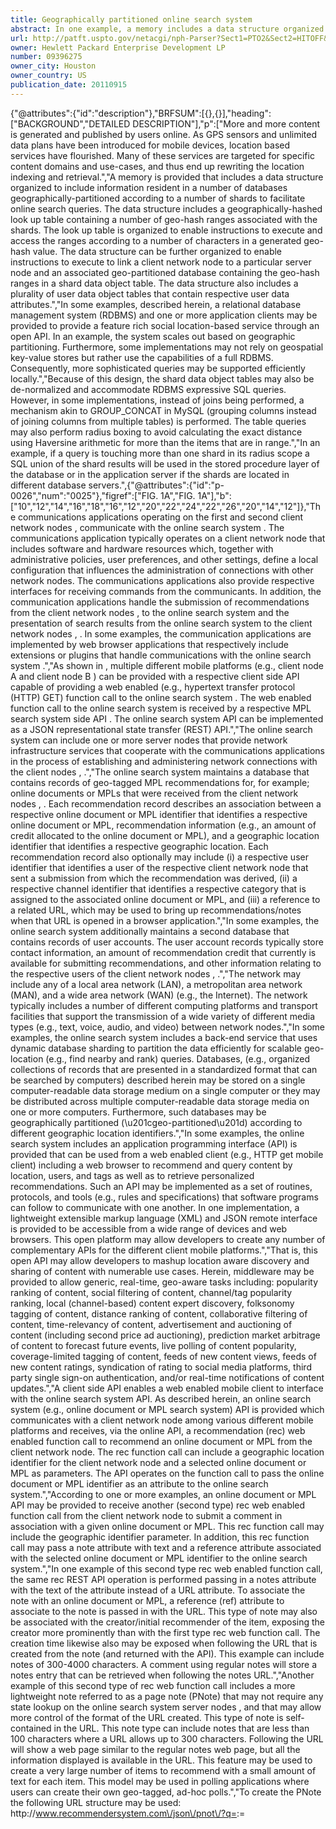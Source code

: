 ```yaml
---
title: Geographically partitioned online search system
abstract: In one example, a memory includes a data structure organized to include information resident in a number of databases geographically-partitioned according to a number of shards. The data structure includes a geographically-hashed look up table containing a number of geo-hash ranges associated with the shards and is organized to enable instructions to execute and access the ranges according to a number of characters in a generated geo-hash value. The data structure also includes a plurality of user data object tables that contain respective user data attributes and link to a particular server node and an associated geo-partitioned database.
url: http://patft.uspto.gov/netacgi/nph-Parser?Sect1=PTO2&Sect2=HITOFF&p=1&u=%2Fnetahtml%2FPTO%2Fsearch-adv.htm&r=1&f=G&l=50&d=PALL&S1=09396275&OS=09396275&RS=09396275
owner: Hewlett Packard Enterprise Development LP
number: 09396275
owner_city: Houston
owner_country: US
publication_date: 20110915
---
```


{"@attributes":{"id":"description"},"BRFSUM":[{},{}],"heading":["BACKGROUND","DETAILED DESCRIPTION"],"p":["More and more content is generated and published by users online. As GPS sensors and unlimited data plans have been introduced for mobile devices, location based services have flourished. Many of these services are targeted for specific content domains and use-cases, and thus end up rewriting the location indexing and retrieval.","A memory is provided that includes a data structure organized to include information resident in a number of databases geographically-partitioned according to a number of shards to facilitate online search queries. The data structure includes a geographically-hashed look up table containing a number of geo-hash ranges associated with the shards. The look up table is organized to enable instructions to execute and access the ranges according to a number of characters in a generated geo-hash value. The data structure can be further organized to enable instructions to execute to link a client network node to a particular server node and an associated geo-partitioned database containing the geo-hash ranges in a shard data object table. The data structure also includes a plurality of user data object tables that contain respective user data attributes.","In some examples, described herein, a relational database management system (RDBMS) and one or more application clients may be provided to provide a feature rich social location-based service through an open API. In an example, the system scales out based on geographic partitioning. Furthermore, some implementations may not rely on geospatial key-value stores but rather use the capabilities of a full RDBMS. Consequently, more sophisticated queries may be supported efficiently locally.","Because of this design, the shard data object tables may also be de-normalized and accommodate RDBMS expressive SQL queries. However, in some implementations, instead of joins being performed, a mechanism akin to GROUP_CONCAT in MySQL (grouping columns instead of joining columns from multiple tables) is performed. The table queries may also perform radius boxing to avoid calculating the exact distance using Haversine arithmetic for more than the items that are in range.","In an example, if a query is touching more than one shard in its radius scope a SQL union of the shard results will be used in the stored procedure layer of the database or in the application server if the shards are located in different database servers.",{"@attributes":{"id":"p-0026","num":"0025"},"figref":["FIG. 1A","FIG. 1A"],"b":["10","12","14","16","18","16","12","20","22","24","22","26","20","14","12"]},"The communications applications  operating on the first and second client network nodes ,  communicate with the online search system . The communications application  typically operates on a client network node that includes software and hardware resources which, together with administrative policies, user preferences, and other settings, define a local configuration that influences the administration of connections with other network nodes. The communications applications  also provide respective interfaces for receiving commands from the communicants. In addition, the communication applications handle the submission of recommendations from the client network nodes ,  to the online search system  and the presentation of search results from the online search system  to the client network nodes , . In some examples, the communication applications  are implemented by web browser applications that respectively include extensions or plugins that handle communications with the online search system .","As shown in , multiple different mobile platforms (e.g., client node A  and client node B ) can be provided with a respective client side API  capable of providing a web enabled (e.g., hypertext transfer protocol (HTTP) GET) function call to the online search system . The web enabled function call to the online search system  is received by a respective MPL search system  side API . The online search system API can be implemented as a JSON representational state transfer (REST) API.","The online search system  can include one or more server nodes  that provide network infrastructure services that cooperate with the communications applications  in the process of establishing and administering network connections with the client nodes , .","The online search system  maintains a database  that contains records  of geo-tagged MPL recommendations for, for example; online documents or MPLs that were received from the client network nodes , . Each recommendation record  describes an association between a respective online document or MPL identifier that identifies a respective online document or MPL, recommendation information (e.g., an amount of credit allocated to the online document or MPL), and a geographic location identifier that identifies a respective geographic location. Each recommendation record  also optionally may include (i) a respective user identifier that identifies a user of the respective client network node that sent a submission from which the recommendation was derived, (ii) a respective channel identifier that identifies a respective category that is assigned to the associated online document or MPL, and (iii) a reference to a related URL, which may be used to bring up recommendations\/notes when that URL is opened in a browser application.","In some examples, the online search system  additionally maintains a second database  that contains records  of user accounts. The user account records  typically store contact information, an amount of recommendation credit that currently is available for submitting recommendations, and other information relating to the respective users of the client network nodes , .","The network  may include any of a local area network (LAN), a metropolitan area network (MAN), and a wide area network (WAN) (e.g., the Internet). The network  typically includes a number of different computing platforms and transport facilities that support the transmission of a wide variety of different media types (e.g., text, voice, audio, and video) between network nodes.","In some examples, the online search system  includes a back-end service that uses dynamic database sharding to partition the data efficiently for scalable geo-location (e.g., find nearby and rank) queries. Databases, (e.g., organized collections of records that are presented in a standardized format that can be searched by computers) described herein may be stored on a single computer-readable data storage medium on a single computer or they may be distributed across multiple computer-readable data storage media on one or more computers. Furthermore, such databases may be geographically partitioned (\u201cgeo-partitioned\u201d) according to different geographic location identifiers.","In some examples, the online search system  includes an application programming interface (API) is provided that can be used from a web enabled client (e.g., HTTP get mobile client) including a web browser to recommend and query content by location, users, and tags as well as to retrieve personalized recommendations. Such an API may be implemented as a set of routines, protocols, and tools (e.g., rules and specifications) that software programs can follow to communicate with one another. In one implementation, a lightweight extensible markup language (XML) and JSON remote interface is provided to be accessible from a wide range of devices and web browsers. This open platform may allow developers to create any number of complementary APIs for the different client mobile platforms.","That is, this open API may allow developers to mashup location aware discovery and sharing of content with numerable use cases. Herein, middleware may be provided to allow generic, real-time, geo-aware tasks including: popularity ranking of content, social filtering of content, channel\/tag popularity ranking, local (channel-based) content expert discovery, folksonomy tagging of content, distance ranking of content, collaborative filtering of content, time-relevancy of content, advertisement and auctioning of content (including second price ad auctioning), prediction market arbitrage of content to forecast future events, live polling of content popularity, coverage-limited tagging of content, feeds of new content views, feeds of new content ratings, syndication of rating to social media platforms, third party single sign-on authentication, and\/or real-time notifications of content updates.","A client side API  enables a web enabled mobile client to interface with the online search system API. As described herein, an online search system  (e.g., online document or MPL search system) API  is provided which communicates with a client network node among various different mobile platforms and receives, via the online API, a recommendation (rec) web enabled function call to recommend an online document or MPL from the client network node. The rec function call can include a geographic location identifier for the client network node and a selected online document or MPL as parameters. The API operates on the function call to pass the online document or MPL identifier as an attribute to the online search system.","According to one or more examples, an online document or MPL API may be provided to receive another (second type) rec web enabled function call from the client network node to submit a comment in association with a given online document or MPL. This rec function call may include the geographic identifier parameter. In addition, this rec function call may pass a note attribute with text and a reference attribute associated with the selected online document or MPL identifier to the online search system.","In one example of this second type rec web enabled function call, the same rec REST API operation is performed passing in a notes attribute with the text of the attribute instead of a URL attribute. To associate the note with an online document or MPL, a reference (ref) attribute to associate to the note is passed in with the URL. This type of note may also be associated with the creator\/initial recommender of the item, exposing the creator more prominently than with the first type rec web function call. The creation time likewise also may be exposed when following the URL that is created from the note (and returned with the API). This example can include notes of 300-4000 characters. A comment using regular notes will store a notes entry that can be retrieved when following the notes URL.","Another example of this second type of rec web function call includes a more lightweight note referred to as a page note (PNote) that may not require any state lookup on the online search system  server nodes , and that may allow more control of the format of the URL created. This type of note is self-contained in the URL. This note type can include notes that are less than 100 characters where a URL allows up to 300 characters. Following the URL will show a web page similar to the regular notes web page, but all the information displayed is available in the URL. This feature may be used to create a very large number of items to recommend with a small amount of text for each item. This model may be used in polling applications where users can create their own geo-tagged, ad-hoc polls.","To create the PNote the following URL structure may be used: http:\/\/www.recommendersystem.com\/json\/pnot\/?q=<PNote><PNote>:=<Title>,<Content>, Where <Title> denotes the title of the note, and <Content> may be an arbitrary text string. XML, HTML or JavaScript may not be used in either the content or the title. The <PNote> part is URL encoded as it is passed and an HTTP GET parameter. This URL may be recommended and tagged into any arbitrary geolocation and follows all the rules for regular URLs in the search system . That is, this URL is entered in the system with an API call to the rec operation and retrieved with an API call to the getrec operation. At that point the geolocation and tag\/channel associations are made.","Another example of this second type of rec web function call is referred to herein as Quick Notes (QNote). The QNote is similar to PNotes in that they are self-contained. QNotes, however, contain a little more structure. The main idea behind the QNote is to fix or pin the location associated with the note as opposed to leaving it up to end users to decide what location the note should be associated with. This feature may be used in the online search system  to integrate with point of interest (POI) databases that contain very little more than the venue name and address. The venues are fixed in a location and hence can reliably provide point-to-point direction with the location encoded in a QNote.","To create the QNote the following URL structure may be used: http:\/\/www.recommendersystem.com\/json\/pnot\/?q=<QNote><QNote>:=<Latitude><Longitude><Site><PNote><PNote>:=<Title>,<Content>. The <Site> part is by some clients used to pick up a logo to display but may be an arbitrary URL. The <PNote> part follows the same rules as described above for PNotes.","This URL may be recommended and tagged following all the rules for regular URLs in the search system . That is, this URL is entered into the system with an API call to the rec operation and retrieved with an API call to the getrec operation. At that point the tag\/channel association is made.","In an example of a request for an online document or MPL recommendation, the online document or MPL identifier is a URL and the online document or MPL API received a get recommendation (getrec) web enabled function call from the client network node to get online document or MPL recommendation information. The getrec function call includes a geographic location identifier as a parameter for the client network node. Further, the online document or MPL API responds to the getrec function call by returning, via the online document or MPL API, real time ranked recommendations for multiple online documents or MPLs in JSON format from an online document or MPL database in an online search system. The multiple online documents or MPLs are indexed online in the database according to URLs. For instance, an index model may be built in real time (e.g., indexing as information is received in band to a given computing platform) using databases that are partitioned in a predetermined manner (e.g., using geographically pre-partitioned databases). The online document or MPL API  can return object JSON attributes, in response to the getrec function call, having a JSON array of 10-tuple with elements output format.","The online document or MPL API can be implemented as a JSON representational state transfer (REST) API, and receiving the web enabled function calls can include receiving a http get function call to communicate with multiple HTTP GET enabled client network nodes from different mobile platforms.","In an example, instructions associated with the online document or MPL API can be executed to receive the note function call and can be executed create a URL comment identifier to be indexed online in association with the selected online document or MPL in the online search system. Further instructions associated with the API can be executed in response to the note function call to pass a note attribute with text and to encode the note attribute with text within the created URL comment identifier to be indexed.","The online document or MPL identifier can be a URL and instructions associated with the API can be executed to respond to the getrec function call by returning, via the API, real time note attributes with text in association with the selected online document or MPL in JSON format from an online database in the online search system. In various examples, instructions associated with the API can be executed to receive a rec function call that includes a recommending user identifier as a parameter for the client network node and a recommendation credit identifier (bid) as a parameter in association with a respective geographic location identifier parameter and online document or MPL identifier parameter. Further instructions associated with the API can be executed to pass the recommendation credit identifier as an attribute to the search system; and to decrement a budget (e.g., \u201csubmission credit\u201d) of a submitting user account associated with the recommending user identifier.","In parallel to exchanging (e.g., receiving and returning) function calls, the online search system  also may run data-mining and web crawling agents that automatically populate the database  with geo and URL data for specific channels in order to maintain a high overall quality even for long tail information items that might be requested by very few users or very rarely. In some examples, the online search system  may leverage attention economy, collaborative filtering, and information market research in order to improve the accuracy of the list of ranked online document or MPL identifiers that are sent to the client network nodes.",{"@attributes":{"id":"p-0049","num":"0048"},"figref":["FIG. 1B","FIG. 1B"],"b":["19","19"]},"The platform can include web servers  (e.g., Apache, HTTP representational state transfer (REST)) that can include processing and memory resources. Each web server  in the platform does not have to run the full platform stack. Rather, each web server  can be associated with a particular database  (e.g., a MySQL database) to provide an online content service for the content in that particular geo-partitioned (e.g., geo-hashed) database. The web servers  can provide the functionality associated with primitives, as described herein.","A primitive is a generic functionality provided by a platform for online content-specific services. A primitive can have multiple models that can be used with different online content and\/or services without having to recreate the functionality of the generic primitive. Primitives can include, for example, an activity log of explicit and\/or implicit use and\/or recommendations of content, an economic voting primitive for recommending content, a hierarchical folksonomy of tags, an interface with a social network, and a geomodel to partition data for efficient local retrieval, among others.","One primitive includes an economic recommendation model that provides a temporal budget of recommendations that can be submitted by a user for ranking content. In some examples, the number of recommendations that a particular user may make within a time span is limited by the amount of credit that the user currently has available. Recommendation credits (or tickets) may be granted or purchased and used to increase prominence of an online document or MPL in connection with a geographic location. Recommendation credits can be provided to a user in a discrete amount per time period. For example, a user may receive 5 recommendation credits per week. Furthermore, a recommendation credit used by a user (e.g., when a user recommends content) can have a fixed duration after which it is no longer considered by the platform when providing results (e.g., the user-provided recommendation can expire). User-provided recommendations can be used by the platform to generate a result (e.g., suggestion) for an online document or MPL in response to a later query by a user.","Taking the economic recommendation primitive as an example of a primitive, the economic recommendation primitive can be used when building applications for recommending different types of online content, such as an MPL service and a restaurant location service, as will be described in more detail with respect to ). An economic recommendation model can include a temporal budget of recommendations that can be submitted by a user for recommending content. A temporal budget of recommendations implies that the recommendations are somehow limited in time (e.g., the user has a certain number of recommendations available per unit time and\/or the recommendations have a certain lifespan or expiration).","Another example of a primitive is an activity log that stores implicit and\/or explicit recommendations of geo-partitioned content by a plurality of users. An explicit recommendation is a recommendation, submitted by the user, of a particular item of the content. An implicit recommendation is a recommendation of a particular item of the content based on, for example, a viewing and\/or using of the content by the user. As used herein, a recommendation of the content can imply a recommendation of content itself (e.g., a good and\/or service) and\/or a recommendation of a provider of the content. In some instances, it may not be possible to distinguish between the content and the provider.","The platform can include web application services  (e.g., via Django, JavaScript Object Notation with Padding (JSONP), GeoRSS, HTML). The web application services  can provide a search system side API, as described herein. An example of a web application service  is an online content service for an online document or MPL, as described herein. The platform can include a caching system  (e.g., Memcached). The caching system  can be a general purpose distributed memory caching system used to speed up dynamic database-driven websites by caching data and objects in RAM to reduce the number of times an external data source (such as a database or API) is read.","The platform can include integration services  (e.g., for integration with Google Maps, Geocoding, Facebook Connect, SocialAuth, OAuth). Authentication can occur over an integration service  or with a native (to the platform) authentication protocol. For authentications using an integration service , a user can register to obtain a nickname and recommendation key. In some examples, anonymous users can also use the platform, however anonymous users may have stricter recommendation credit quotas. Integration services  can help provide personal content services for a user (e.g., by collaborative filtering of geo-partitioned content based at least in part on previous similar explicit and\/or implicit recommendations submitted by other users). Integration services  can help provide social content services including social filtering of the geo-partitioned content based at least in part on previous explicit and\/or implicit recommendations submitted by friends (e.g., \u201cfriend recommendations\u201d) of a user (e.g., where \u201cfriends\u201d of the user are determined according to an interface between the platform and a social network such as Facebook). Integration services  can help provide time-aware and\/or location-aware content services including time relevancy and distance ranking of the geo-partitioned content.","The platform can include databases  (e.g., MySQL databases, Geohashed databases). The databases  can be provided with dynamic database sharding, as described herein (e.g., where each geographic region has its own real or virtual database containing region-specific recommendation tables). Each database  can be on its own node, or multiple databases  can be located on a single node. In some examples, the region-specific recommendation tables can be partitioned across nodes. User-submitted recommendations can be confined to a geo-partitioned database associated with a respective item of the content being recommended.","The platform can host services that create and recommend social, personalized, time- and location-aware online content. The platform can scale to serve a large amount of geo-partitioned data to a large number of users. The platform can be designed around generic primitives that can be used to serve a wide array of content-specific services on the same infrastructure.",{"@attributes":{"id":"p-0059","num":"0058"},"figref":["FIG. 1C","FIG. 1C","FIG. 1B"],"b":"19"},"The platform can include web servers  (e.g., an online document or MPL server -M hosting an Apache server -G) that can include processing and memory resources. In an example implementation, the Apache server -G can host an online document or MPL application server -M (e.g., providing a recommender system Java API via WebLogic Java, as described herein). The online document or MPL application server -M can communicate with integration services  via HTTPS\/XML. The online document or MPL application server -M can communicate with a recommender system application server -G hosted by the Apache server -G via HTTP\/JSON. The recommender system application server can be provided via a Django Python web framework that can include a web server gateway interface (WSGI), an extension to the Python language supporting large multidimensional arrays and matrices and accompanying mathematical functions (Numpy), a hierarchical spatial data structure that subdivides space into grid elements (Geohash), SimpleJSON, and\/or MySQL-Python, among others.","The recommender system application server -G can interface with a caching system  (e.g., Memcached). The caching system  can be a general purpose distributed memory caching system used to speed up dynamic database-driven websites by caching data and objects in RAM to reduce the number of times an external data source (such as a database or API) is read. The recommender system application server -G can interface with databases (e.g., database -A and database -B). Database -A and database -B can represent different nodes of a geo-partitioned MySQL database.",{"@attributes":{"id":"p-0062","num":"0061"},"figref":"FIG. 1D","b":["190","190"]},"An online document or MPL system can work with connectors, and these connectors can be printing partners (e.g., FedEx Office ) or auxiliary services, such as recommender system . A user, or customer , can search for online documents or MPLs , request print jobs , and provide the print job to the MPL and\/or request to have an MPL deliver the print job or print content . These requests can be made via user interface , which may be presented on a mobile device, such as a smart phone. This is illustrated in  as arrow . Translator  can translate these customer requests into calls to the aforementioned connectors for locations and print jobs. As illustrated at , a customer may also be able to filter his or her print job request by previous personal preference (e.g., entering a user identifier), location of the MPL, and\/or type of print job (e.g., color, high resolution, black and white, etc.).","The online search system, working together with the recommender system, can sort and return the results to the customer in a number of ways. As illustrated at , the results can be ordered by distance from the user, similarity of online documents or MPLs, and\/or popularity of the online document or MPL. For example, a default result can be distance from the customer, but if the customer's location is not exactly known, the results may be displayed in a different order. The results can also be displayed in alphabetical order by the name of the online document or MPL. In some examples, a connector (e.g., FedEx Office ) can privilege some of its results on the top of a result list according to some partner contract definition. Each search result can have an identifier, and these identifiers can be passed to the recommender system, as illustrated by arrow , which can annotate the search result with recommendation data (e.g., user recommendations of an online document or MPL). This annotation can allow for additional ordering criteria, where the most recommended online document or MPL is listed first.",{"@attributes":{"id":"p-0065","num":"0064"},"figref":["FIG. 1E","FIG. 3A"],"b":["16","27","60","16","62","64","68"]},"In one example, the memory includes a data structure stored in the memory ,  and used by the application program  of . The data structure of  can include information resident in a number of databases ,  geographically-partitioned (geo-partitioned) in a predetermined manner according to a number of shards.  illustrates that the persistent memory  can include a geographically-hashed (geo-hash) look up table .  illustrates that the geo-hash look up table  contains a number of geo-hash ranges  associated with respective geographic location identifiers . The geo-hash look up table  receives a function call including a geographic location identifier and a client network node identifier as parameters to the function call and uses the table  to link the client network node to a particular server node ,  and an associated gee-partitioned database ,  containing the geo-hash ranges in a shard data object table  associated with the received geographic location identifier. Each shard data object table  can contain a number of data attributes including a shard data attribute , a user data attribute , a geographic location data attribute , a URL data attribute , a tag and\/or comment data attribute , a bid data attribute , a referenced URL data attribute , a title data attribute , a number of views attribute, etc.","As shown in  a plurality of user data object tables  are part of the data structure. Each user data object table  contains respective user data attributes including user recommendation credit data attributes  associated with a particular user data attribute . The plurality of user data object tables  link to the particular server node ,  and the associated geo-partitioned database , . As shown in  the data structure can link a particular user to the particular server node and the associated gee-partitioned database based on the geographic location identifier. In effect, the data structure can link a given client network node to the particular server node and a particular geo-partitioned database having MPL information indexed according to URLs based on the geographic location identifier.","In one example, using the tag and\/or comment data attribute , the referenced URL data attribute and the user data attributes \/ the data structure can link the particular user to the particular server node and the particular geo-partitioned database in order to index by URL a comment, regarding an MPL from the particular user, based on the geographic location identifier.","As shown in , the data structure can include a note object table , having a number of data attributes including an identifier data attribute, a user data attribute, a title data attribute, a note data attribute, a timestamp data attribute, a parent note data attribute, etc., logically linked to the particular user data object table . The data structure can further include a reward object table  physically linked (e.g., actually electronically connected versus logically linked as a virtual connection) to the particular user data object table . In one or more embodiments the data structure includes a friend object table  physically linked to the particular user data object table . An advertisement object table  is logically and physically linked to the shard object table . In one or more embodiments a URL object table  can be physically linked to the advertisement object table  and an advertisement log object table  can be logically linked to the advertisement object table .",{"@attributes":{"id":"p-0070","num":"0069"},"figref":"FIG. 1F","b":["49","65","51","53","55","57","101","65","53","65","55","55","55","65","57","65","65"]},"Recommendations  can be ordered by similarity  (e.g., by similarity of content for divergent recommendations and\/or by similarity of recommendations for divergent content), by popularity  (e.g., by total number of recommendations and\/or a most favorable average recommendation), and\/or by distance  (e.g., distance from the requesting user's present location). A provider  of content can be associated with various additional information such as an identifier of the provider (e.g., identifier ), a total number of recommendations (e.g., explicit recommendations) for the provider and\/or the provider's content, a total number of uses of the provider and\/or the provider's content (e.g., implicit recommendations), and\/or a type of the content being provided. For example, a type of content, in the case of a mobile print provider service, can include color printers.","A recommendation  submitted by a user can be accompanied by information including, for example, an identity of the provider  of the content being ranked, a value (e.g., \u201cvote\u201d)  of the recommendation , an identity  of the user submitting the recommendation , a time  that the recommendation  was submitted, a type , a geographic area , and\/or whether the recommendation was intended by the user to be visible globally (e.g., by everyone using the platform) or locally (e.g., by people within a certain geographic region . The identity  of the user can be a user ID as determined from a login directly to the platform, a user ID as determined according to an interface with a social networking service (e.g., Facebook\u00ae Connect), or a user ID as determined from network information such as an IP address, among others.","An economic recommendation model can be provided to help assure that the platform provides meaningful results (e.g., as opposed to some previous approaches that do not constrain users' ability to recommend various content). A user's recommendations (e.g., votes)  can be constrained by one or more economic recommendation models such as a frequency quota , geofencing , a provider quota , and\/or a user quota . A frequency quota  can limit a user to providing X votes over T days and\/or at most Y votes per day. Such frequency quotas  can help prevent users from spamming a particular provider with recommendations (e.g., where the user has a pecuniary interest in having a particular provider receive recommendations). Geofencing  can include the use of GPS or other location-determining means (e.g., IP address, cell triangulation, user-provided location) to limit a user's ability to provide recommendations to providers within X distance (e.g., miles) from the target provider being recommended.","Thus, geofencing  can help prevent users from recommending a particular provider when it is clear that the user is not currently using the services of the provider. A provider quota  can limit a particular provider of content to receiving at most X votes per a given time period. The provider quota  can help prevent a provider from cheating the system by having different users fraudulently recommend the provider. A user quota  can limit a user to providing no more than X unexpired votes. The user quota  can help prevent an \u201coverly positive\u201d user from providing what may be considered arbitrary recommendations for a multitude of content providers. The use of the variables X, T, and Y in the discussion of  is arbitrary and does not imply a correlation between different economic recommendation models (e.g., the X in the frequency quota  may be the same or different than the X in geofencing ).","An economic recommendation model can limit a user's recommendations according to a \u201ccheckins\u201d model  where a user is limited to X recommendations (e.g., 1 vote) per provider per time period (e.g., day) within a given distance (e.g., 0.5 miles). Such a model can help to assure that the user actually used the provider (e.g., via the distance requirement) and help to assure that the user does not spam a provider with recommendations (e.g., via the limited recommendation's per time period requirement). An economic recommendation model can limit a user's recommendations according to a \u201croses\u201d model  where a user is limited to X recommendations (e.g., 50 recommendations) per week across all providers. Such a model can help to limit \u201coverly positive\u201d users (e.g., as described above) from skewing results based on their recommendations. An economic recommendation model can limit a user's recommendations according to a \u201cclassic\u201d model  where a user is limited to at most X recommendations (e.g., 5 votes) per provider. The use of the term \u201cclassic\u201d does not imply that such a model has previously been used, but implies that such a model may be implemented as a more basic feature. An economic recommendation model can limit a user's recommendations according to a meritocracy model  where the user has an initial quota (e.g., 1000 votes) that can be replenished according to a rewards system (e.g., based on a determination of a quality of the feedback, such as meaningful and\/or honest feedback by the user, among other determinations). The economic recommendation models described herein can be used independently or in any combination.",{"@attributes":{"id":"p-0076","num":"0075"},"figref":["FIG. 2","FIG. 2"],"b":"36"},"In one implementation, providing the number of databases geographically-partitioned according to the number of shards includes providing the number of databases partitioned into geographic areas for cell sizes, i.e., shards, such that search queries limited to thirty miles from a particular geographic location can touch between one to four shards. In at least one embodiment the number of databases are partitioned into a geographic area cell size of ninety seven (97) by ninety seven miles.","Groups of tables\/shards can be collected but some hotspot shards may by off-loaded to external nodes. The server nodes are designed to be stateless such that operations may be performed efficiently with only local data. In some implementations, only authentication and reporting data are kept global.","Given this highly distributed infrastructure feeding new data into the system and creating global reports can be highly parallelized and performed concurrently by multiple cores or by multiple nodes in a MapReduce cluster. Apart from uploading new data into the shards, this kind of parallel processing can also be performed when computing contribution rewards, most popular site trends, and channel heatmaps.","At , the method includes generating a geographically based hash (geo-hash) value from a hashing algorithm based on geographic location information received from the client network node. In at least one embodiment providing the number of databases geographically-partitioned according to the number of shards includes providing the number of databases partitioned according to the first three characters of the generated geo-hash value. That is, a Geohash algorithm may be leveraged to map locations in queries into geographic area. The areas constitute Grid cells of 97\u00d797 miles using a 3 character, 32 letter alphabet. Search inquiries are limited to 30 miles and can touch between 1-4 Grid cells, called shards. Each shard is implemented as a RDBMS table. The tables are located at runtime making it easy to distribute content from different geographic regions on different server nodes  in a cloud\/data center. With this scheme 32\u00d732\u00d732=32768 shards can be created in use.","The method additionally includes retrieving, from a shard location table, a database server identifier associated with the geo-hash value, at , and accessing an associated hash table in the identified database server at . In some implementations, the shards are not allowed span partitions for efficiency. In such implementations, within the same shard group (e.g., sorted region of shards hosted on the same database server), recommendations are limited by a user-specified radius away from a particular location (e.g., latitude, longitude coordinate) and the total number of hits requested. Both of these may have upper limits to fit the display layouts of the client network nodes and to preserve server scalability. When a new item is recommended in a new shard, that shard may be created in real time in-band (e.g. on the same computing platform). Thus, not all possible shards have to be created. To serve about 7 million recommendations spread globally in the inhabited areas on Earth as few as 12,000 shards may be used.","As shown at  this example method can include querying the identified database server for mobile resource information in association with the geographic location information. That is, in some implementations, the data structure is organized to enable instructions to execute to query the identified database server for mobile resource information using the first three characters of the generated geo-hash value. In at least one embodiment, the data structure is organized to enable instructions to execute to query the identified database server for mobile resource information according to a URL for one of: a popularity ranking, a distance ranking, and a similarity ranking.","In one or more implementations, the data structure is organized to enable instructions to execute and access the data structure to aggregate query results based on a number of views, a set of tags, a number of geographic locations and a set of titles from a shard table in the identified database server, e.g., in association with queries for online documents or mobile print locations (MPLs). Further, in some implementations, the data structure is organized such that instructions can execute to filter query results according to a tag identifier, a user identifier, a referenced URL identifier, a title, and a regular expression identifier, e.g., in association with queries for online documents or mobile print locations (MPLs).","Further, in some implementations, a geo-hashed data structure is provided that is organized to be used in connection the above API discussion and enable instructions to execute to receive user recommendation information associated with a referenced URL identifier, e.g., online document or mobile print location (MPL) provider URL identifier. In such implementations, instructions may be executed to index online the recommendation information in a URL database from among the geo-partitioned databases based on the geographic location information.",{"@attributes":{"id":"p-0085","num":"0084"},"figref":["FIG. 3A","FIG. 3A"],"b":["60","27","62","64","66","62","60","62","64","60","66","60","68","66"]},"A user may interact (e.g., enter commands or data) with the computer  using one or more input devices  (e.g., a keyboard, a computer mouse, a microphone, joystick, and touch pad). Information may be presented through a graphical user interface (GUI) that is displayed to the user on a display monitor , which is controlled by a display controller . The server network node  also typically includes peripheral output devices, such as speakers and a printer. One or more remote computers may be connected to the server network node  through a network interface card (MC) .","As shown in , the system memory  also stores an online search application , and a GUI driver , and input data, processing data, and output data . The online search application  is executed by the server network node  in order to implement the functionality of the online search system . In some embodiments, the online search application  interfaces with the GUI driver  and the user input  to control the operation of the online search system.",{"@attributes":{"id":"p-0088","num":"0087"},"figref":["FIG. 3B","FIG. 3B"],"b":["168","169","170","12","14","28","29"]},{"@attributes":{"id":"p-0089","num":"0088"},"figref":["FIG. 4","FIG. 4"],"b":["82","26","12","14","82","84","86","88","90","92","16","94","96","98","82","99","96"]},"The geographic coordinates display area  displays the latitude and longitude coordinates of a particular location. The latitude and longitude coordinates may be input by the user (e.g., by manually typing into the associated boxes, or by using a pointer  to select a location on a map that is displayed in the map area ) or they may be obtained automatically by searching by address identifiers (e.g., street, zip, city etc) or obtaining a reading from a location sensor (e.g., a built-in GPS receiver) that is associated with the client network node. These geographic coordinates collectively constitute a geographic location identifier that identifies a particular location to the online search system  (e.g., MPL search system). The geographic range input area  allows the user to identify a target geographic location by specifying a value of a radius of a circular region that is centered at the latitude and longitude coordinates in the geographic coordinates display area . In other examples, the user may identify a target geographic location in other ways. For example, the user may use the pointer  to draw a rectangular boundary of the target geographic location on the map that is displayed in the map area . Alternatively, the user may use the magnification controller  to select a magnification level of the map in the map area  such that the entire geographic region appearing in the map area  corresponds to the target geographic location.","The user selects one of the channels in the channel selection area  to specify a channel that will be associated with a recommendation or that will be used by the online search system  to restrict the online search to only those online documents that are associated with channel identifiers that correspond to the specified channel. The user can select one of the channels as it applies to MPLs (e.g., \u201claser\u201d, \u201ccolor\u201d, \u201chigh resolution\u201d, etc.) in the channel selection area  to specify a channel that will be associated with a recommendation or that will be used by the MPL search system  to restrict the MPL search to only those MPLs that are associated with channel identifiers that correspond to the specified channel.","In some examples, users are given the option to limit online searches to only those online documents and\/or MPLs that are associated with recommendations from a target group of user identifiers. The target group of user identifiers may, for example, consist of the user identifiers for the user's friends, the user's family members, or the user's co-workers. The target group also may be used to allow self-filtering to provide a personal bookmarking service. The online search system  can store the identified target groups in the user account records  in the database .","The user selects the \u201cGet Recommendations\u201d button  to submit a request for recommendations from the online search system . In response to the receipt of the location information (e.g., the geographic coordinates and the geographic range information) from a searching client network node, the online search system  identifies ones of the identifiers that are associated with respective ones of the geographic location identifiers in the database that correspond to the received location information. If a target channel is specified by the user, the online search system  additionally filters the identifiers by selecting only those identifiers that are associated with channel identifiers that match the target channel identifier. If a target set of user identifiers is specified by the user, the online search system  additionally filters the identifiers by selecting only those identifiers that are associated with user identifiers that match any of the specified target user identifiers.","The online search system  ranks the identified ones of the identifiers based on the recommendation information that respectively is associated with the identifiers. In this process, the online search system  typically aggregates the credits that are allocated to each of the identifiers. If a target set of user identifiers is specified by the user, the online search system  determines the rankings based on only the recommendation information received from the specified target set of user identifiers.","The online search system  returns a list of the ranked identifiers (up to the maximum number specified in the input area ) to the searching client network node. The ranked list of identifiers is displayed in the \u201cRecommendations\u201d display area  of the graphical user interface . Each of the identifiers (i.e., URL_, URL_) is presented in association with a respective ranking (i.e., 20, 15, 4, 2, 1) that was determined by the online search system  based on the recommendations that were received for the corresponding online documents and\/or MPLs. In some examples, the online search system  also returns other metadata, such as title and sample and average geographic coordinates associated with the identifiers to be returned in response to user queries.","In response to the selection of one of the identifiers (e.g., URL_) in the \u201cRecommendations\u201d display area , the communications application  copies the selected identifier into the \u201cSelected URL\u201d display area  and marks (e.g., with a flag icon ) the location of map in the map area  that corresponds to the geographic location identifier that is associated with the selected identifier. In some examples, the online search system returns the average of the geographic coordinates associated with the identifiers in the \u201cRecommendations\u201d display area , and the communications application  displays and maps the average location. When a user wishes to recommend a particular online document and\/or MPL, the user identifies the identifier to the communications application  simply by browsing to the particular online document and\/or MPL with a browser application.",{"@attributes":{"id":"p-0097","num":"0096"},"figref":["FIG. 5","FIG. 5"],"b":["26","108","110","112","110","114","112","108","116","118","108","26","16"]},{"@attributes":{"id":"p-0098","num":"0097"},"figref":["FIG. 6A","FIG. 6A"],"b":["116","26","120","16","122","120"]},"In response to user selection of the \u201cRecommend\u201d button  in the graphical user interface  () or the \u201cRecommend\u201d button  in the graphical user interface  (), the communications application prepares a submission and sends the submission to the search system . The submission includes recommendation information in association with the current location information that is specified in geographic coordinates display area  (and optionally includes the geographic range information specified in the input area ) and the identifier of the currently selected online document or MPL identifier. In some examples, the recommendation information is specified by a set of recommendation configuration settings, which may be fixed or customizable by the user. The recommendation configuration settings typically include a user identifier that identifies the user and an amount of credit (also referred to as \u201csubmission credit\u201d) to allocate for each recommendation. In other examples, for each submission, the communications application  opens a dialog box that allows the user to specify at least some of the recommendation information that will be transmitted with the submission. The specified recommendation may include, for example, the amount of credit to allocate to the selected online document or MPL, and an indication whether the recommendation is for (positive) or against (negative) the selected online document or MPL.","In response to receipt of the submission from the client network node, the search system  indexes the respective recommendation information and the respective online document or MPL identifier in association with the respective geographic location identifier in the recommendation records database .","In some examples, the online search system  allows users to submit user-generated comments (or notes) in association with respective geographic location identifiers that identify respective geographic locations. This feature allows a user to submit a user-generated comment for an online document or MPL and a point of interest (e.g., the location of a business or other location), even those points of interest that currently do not have an online presence (e.g., they are not associated with any online document, such as a web page). The geo-tagged comments are hosted by the search system , which allows the comments to be treated in the same way as other online documents or MPLs by the search system . For example, users of the client network nodes ,  can submit recommendations for comments and the comments can be filtered based on channel selections and identification of target groups of user identifiers (e.g., friends).",{"@attributes":{"id":"p-0102","num":"0101"},"figref":["FIG. 6B","FIG. 6A","FIG. 6B"],"b":["121","1","123","125","127","1","121","1","121","2","121","3","127","1","127","2","127","3"]},{"@attributes":{"id":"p-0103","num":"0102"},"figref":["FIG. 6C","FIG. 6C","FIG. 6C"],"b":["129","129","131"]},{"@attributes":{"id":"p-0104","num":"0103"},"figref":["FIG. 6D","FIG. 6D","FIG. 6D"],"b":["133","1","133","2","133","3","135","1","135","2"]},{"@attributes":{"id":"p-0105","num":"0104"},"figref":["FIG. 7","FIG. 7"],"b":["130","82","132","132","26","134","132","26"]},"By way of example and not by way of limitation,  shows the graphical user interface (GUI) for an online document search system . In accordance with this method, the search system  receives a respective submission from a given client network node, e.g.,  and\/or . The submission includes a user-generated comment that is generated by a user of the given client network node in association with a respective geographic location identifier identifying a respective geographic location. The online search system  can create a respective online document identifier of the user-generated comment.","According to one or more examples, the online search system  indexes the online document identifier of the user-generated comment in association with the respective geographic location identifier in the database.","A number of methods can be implemented by an online search system. In accordance with one of the number of methods, the online search system receives a respective submission from a given client network node. The submission includes a user-generated comment that is generated by a user of the given client network node in association with a respective geographic location identifier identifying a respective geographic location. The online search system creates a respective online document or MPL identifier of the user-generated comment. The online search system indexes the respective online document or MPL identifier of the user-generated comment in association with the respective geographic location identifier in the database.","Once a comment has been indexed, the online search system  is able to serve a renderable description of a graphical representation of the user-generated comment in response to receipt of a request from a client network node to view content associated with the online document or MPL identifier of the user-generated comment. In some embodiments, when an online document or MPL is displayed in the browser window, the most popular comments that are associated with that online document or MPL in the current geo-location also will be displayed. In addition, the online search system  is able to receive a respective submission from a particular client network node in connection the hosted comment. The submission can include, for example, respective recommendation information in association with the respective online document or MPL identifier identifying the user-generated comment and a respective geographic location identifier identifying a respective geographic location. In response to the receipt of such a submission, the online search system  indexes the respective recommendation information and the respective online document or MPL identifier of the user-generated comment in association with the respective geographic location identifier in the database .","As described in connection with , the number of recommendations that a particular user may make within a time span is limited by the amount of credit that the user currently has available. Recommendation credits (or tickets) may be granted or purchased and used to increase prominence of an online document or MPL in connection with a geographic location. For example, users can be periodically issued credit (which also may be referred to as \u201ccurrency\u201d) in the form of granted or purchased tickets that allows them to recommend a certain number of online documents or MPLs within a specified time window.",{"@attributes":{"id":"p-0111","num":"0110"},"figref":["FIG. 8","FIG. 8"],"b":["150","152","154","156","154","154","16","158","154","154","16","158","154"]},{"@attributes":{"id":"p-0112","num":"0111"},"figref":"FIG. 9","b":["150","152","154","156","154","154","16","162","154","154","16","164","154"]},{"@attributes":{"id":"p-0113","num":"0112"},"figref":["FIG. 10","FIG. 10"],"b":["150","152","154","156","154","166","164","154","16","168","154","154","16","170","154","164","164","164"]},"The examples that are described herein provide systems and methods of searching for online documents or MPLs based on geography tagged recommendations. These examples enable users to recommend online documents or MPLs to others in connection with respective geographic locations and optionally with respective channels corresponding to categories respectively assigned to the online documents or MPLs. A subscribing user may be presented with ranked list of the most popular online documents or MPLs within a particular geographic location and optionally on a particular channel that is selected by the user.","Other examples are within the scope of the claims."],"brief-description-of-drawings":[{},{}],"description-of-drawings":{"heading":"BRIEF DESCRIPTION OF THE DRAWINGS","p":[{"@attributes":{"id":"p-0003","num":"0002"},"figref":"FIG. 1A"},{"@attributes":{"id":"p-0004","num":"0003"},"figref":"FIG. 1B"},{"@attributes":{"id":"p-0005","num":"0004"},"figref":"FIG. 1C"},{"@attributes":{"id":"p-0006","num":"0005"},"figref":"FIG. 1D"},{"@attributes":{"id":"p-0007","num":"0006"},"figref":"FIG. 1E"},{"@attributes":{"id":"p-0008","num":"0007"},"figref":"FIG. 1F"},{"@attributes":{"id":"p-0009","num":"0008"},"figref":"FIG. 2"},{"@attributes":{"id":"p-0010","num":"0009"},"figref":"FIG. 3A"},{"@attributes":{"id":"p-0011","num":"0010"},"figref":"FIG. 3B"},{"@attributes":{"id":"p-0012","num":"0011"},"figref":"FIG. 4"},{"@attributes":{"id":"p-0013","num":"0012"},"figref":"FIG. 5"},{"@attributes":{"id":"p-0014","num":"0013"},"figref":"FIG. 6A"},{"@attributes":{"id":"p-0015","num":"0014"},"figref":"FIG. 6B"},{"@attributes":{"id":"p-0016","num":"0015"},"figref":"FIG. 6C"},{"@attributes":{"id":"p-0017","num":"0016"},"figref":"FIG. 6D"},{"@attributes":{"id":"p-0018","num":"0017"},"figref":"FIG. 7"},{"@attributes":{"id":"p-0019","num":"0018"},"figref":"FIG. 8"},{"@attributes":{"id":"p-0020","num":"0019"},"figref":"FIG. 9"},{"@attributes":{"id":"p-0021","num":"0020"},"figref":"FIG. 10"}]},"DETDESC":[{},{}]}
